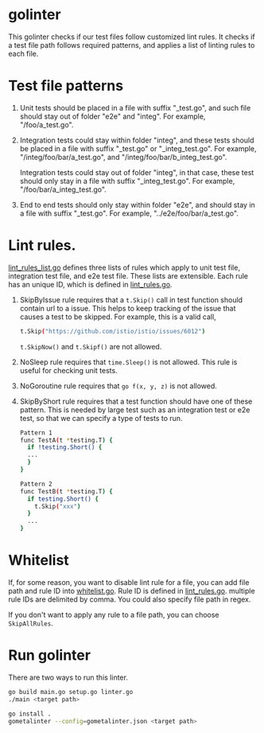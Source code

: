 # golinter

This golinter checks if our test files follow customized lint rules. It checks if a test file path
follows required patterns, and applies a list of linting rules to each file.

# Test file patterns
 1. Unit tests should be placed in a file with suffix "_test.go", and such file should stay out of 
 folder "e2e" and "integ". For example, "/foo/a_test.go".
 2. Integration tests could stay within folder "integ", and these tests should be placed in a file
 with suffix "_test.go" or "_integ_test.go". For example, "/integ/foo/bar/a_test.go", and 
 "/integ/foo/bar/b_integ_test.go". 
 
    Integration tests could stay out of folder "integ", in that case, these test should only stay in
     a file with suffix "_integ_test.go". For example, "/foo/bar/a_integ_test.go".
 3. End to end tests should only stay within folder "e2e", and should stay in a file with suffix
 "_test.go". For example, "../e2e/foo/bar/a_test.go".
  

# Lint rules.
[lint_rules_list.go](lint_rules_list.go) defines three lists of rules which apply to unit test file,
integration test file, and e2e test file. These lists are extensible. Each rule has an unique ID,
which is defined in [lint_rules.go](lint_rules.go).
1. SkipByIssue rule requires that a `t.Skip()` call in test function should contain url to a issue. 
This helps to keep tracking of the issue that causes a test to be skipped. 
For example, this is a valid call, 
    ```bash
    t.Skip("https://github.com/istio/istio/issues/6012")
    ```
    `t.SkipNow()` and `t.Skipf()` are not allowed.

2. NoSleep rule requires that `time.Sleep()` is not allowed. This rule is useful for checking unit
tests.

3. NoGoroutine rule requires that `go f(x, y, z)` is not allowed.

4. SkipByShort rule requires that a test function should have one of these pattern. This is needed
by large test such as an integration test or e2e test, so that we can specify a type of tests to run.
    ```bash
    Pattern 1
    func TestA(t *testing.T) {
      if !testing.Short() {
      ...
      }
    }
    
    Pattern 2
    func TestB(t *testing.T) {
      if testing.Short() {
        t.Skip("xxx")
      }
      ...
    }
    ``` 
# Whitelist
If, for some reason, you want to disable lint rule for a file, you can add file path and rule ID into 
[whitelist.go](whitelist.go). Rule ID is defined in [lint_rules.go](lint_rules.go).
multiple rule IDs are delimited by comma. You could also specify file path in regex.

If you don't want to apply any rule to a file path, you can choose `SkipAllRules`.

# Run golinter
There are two ways to run this linter.
```bash
go build main.go setup.go linter.go
./main <target path>
```

```bash
go install .
gometalinter --config=gometalinter.json <target path>
```